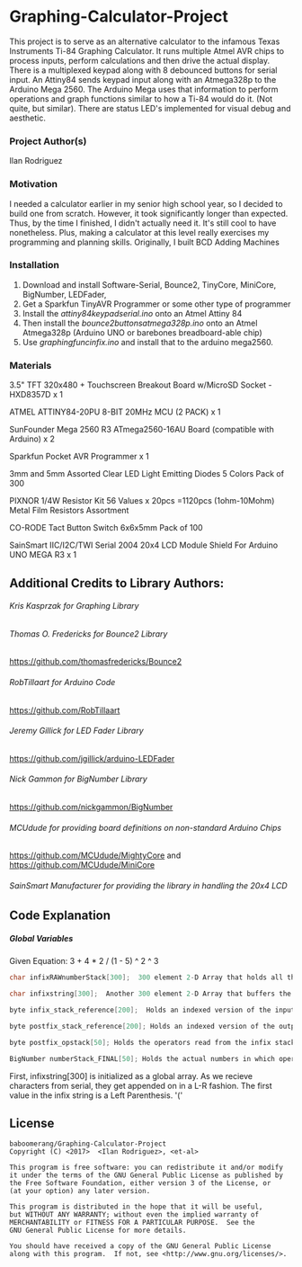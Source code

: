 # Graphing-Calculator-Project
This project is to serve as an alternative calculator to the infamous Texas Instruments Ti-84 Graphing Calculator. It runs multiple Atmel AVR chips to process inputs, perform calculations and then drive the actual display. There is a multiplexed keypad along with 8 debounced buttons for serial input. An Attiny84 sends keypad input along with an Atmega328p to the Arduino Mega 2560. The Arduino Mega uses that information to perform operations and graph functions similar to how a Ti-84 would do it. (Not quite, but similar). There are status LED's implemented for visual debug and aesthetic.

### Project Author(s)

Ilan Rodriguez

### Motivation
I needed a calculator earlier in my senior high school year, so I decided to build one from scratch. However, it took significantly longer than expected. Thus, by the time I finished, I didn't actually need it. It's still cool to have nonetheless. Plus, making a calculator at this level really exercises my programming and planning skills. Originally, I built BCD Adding Machines

### Installation
1. Download and install Software-Serial, Bounce2, TinyCore, MiniCore, BigNumber, LEDFader,
2. Get a Sparkfun TinyAVR Programmer or some other type of programmer
3. Install the *attiny84keypadserial.ino* onto an Atmel Attiny 84 
4. Then install the *bounce2buttonsatmega328p.ino* onto an Atmel Atmega328p (Arduino UNO or barebones breadboard-able chip)
5. Use *graphingfuncinfix.ino* and install that to the arduino mega2560.

### Materials
3.5" TFT 320x480 + Touchscreen Breakout Board w/MicroSD Socket - HXD8357D x 1

ATMEL ATTINY84-20PU 8-BIT 20MHz MCU (2 PACK) x 1

SunFounder Mega 2560 R3 ATmega2560-16AU Board (compatible with Arduino) x 2

Sparkfun Pocket AVR Programmer x 1

3mm and 5mm Assorted Clear LED Light Emitting Diodes 5 Colors Pack of 300

PIXNOR 1/4W Resistor Kit 56 Values x 20pcs =1120pcs (1ohm-10Mohm) Metal Film Resistors Assortment

CO-RODE Tact Button Switch 6x6x5mm Pack of 100

SainSmart IIC/I2C/TWI Serial 2004 20x4 LCD Module Shield For Arduino UNO MEGA R3 x 1


## Additional Credits to Library Authors:

###### Kris Kasprzak for Graphing Library

###### Thomas O. Fredericks for Bounce2 Library

  https://github.com/thomasfredericks/Bounce2

###### RobTillaart for Arduino Code

  https://github.com/RobTillaart
  
###### Jeremy Gillick for LED Fader Library

  https://github.com/jgillick/arduino-LEDFader
  
###### Nick Gammon for BigNumber Library

  https://github.com/nickgammon/BigNumber
  
###### MCUdude for providing board definitions on non-standard Arduino Chips

  https://github.com/MCUdude/MightyCore and https://github.com/MCUdude/MiniCore
  
###### SainSmart Manufacturer for providing the library in handling the 20x4 LCD

## Code Explanation

##### Global Variables
Given Equation:  3 + 4 * 2 / (1 - 5) ^ 2 ^ 3

``` cpp
char infixRAWnumberStack[300];  300 element 2-D Array that holds all the numbers 3 4 2 1 5 2 3 in order.

char infixstring[300];  Another 300 element 2-D Array that buffers the infix string. "3+4*2/(1-5)^2^3"

byte infix_stack_reference[200];  Holds an indexed version of the input infix string for easier processing

byte postfix_stack_reference[200]; Holds an indexed version of the output postfix string

byte postfix_opstack[50]; Holds the operators read from the infix stack

BigNumber numberStack_FINAL[50]; Holds the actual numbers in which operations are performed on.
```

First, infixstring[300] is initialized as a global array. As we recieve characters from serial, they get appended on in a L-R fashion.
The first value in the infix string is a Left Parenthesis. '('


## License
    baboomerang/Graphing-Calculator-Project
    Copyright (C) <2017>  <Ilan Rodriguez>, <et-al>

    This program is free software: you can redistribute it and/or modify
    it under the terms of the GNU General Public License as published by
    the Free Software Foundation, either version 3 of the License, or
    (at your option) any later version.

    This program is distributed in the hope that it will be useful,
    but WITHOUT ANY WARRANTY; without even the implied warranty of
    MERCHANTABILITY or FITNESS FOR A PARTICULAR PURPOSE.  See the
    GNU General Public License for more details.

    You should have received a copy of the GNU General Public License
    along with this program.  If not, see <http://www.gnu.org/licenses/>.
